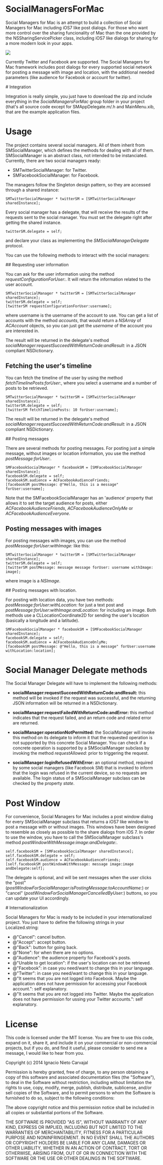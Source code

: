 SocialManagersForMac
====================

Social Managers for Mac is an attempt to build a collection of Social Managers for Mac including iOS7 like post dialogs. For those who want more control over the sharing funcionality of Mac than the one provided by the NSSharingServicePicker class, including iOS7 like dialogs for sharing for a more modern look in your apps.

![](http://digitalleaves.com/blog/wp-content/uploads/2014/03/socialManagersForMac.jpg)

Currently Twitter and Facebook are supported. The Social Managers for Mac framework includes post dialogs for every supported social network for posting a message with image and location, with the additional needed parameters (like audience for Facebook or account for twitter). 

# Integration

Integration is really simple, you just have to download the zip and include everything in the *SocialManagersForMac* group folder in your project (that's all source code except for SMAppDelegate.m/.h and MainMenu.xib, that are the example application files.

# Usage

The project contains several social managers. All of them inherit from SMSocialManager, which defines the methods for dealing with all of them. SMSocialManager is an abstract class, not intended to be instanciated. Currently, there are two social managers ready:

* SMTwitterSocialManager: for Twitter.
* SMFacebookSocialManager: for Facebook.

The managers follow the Singleton design pattern, so they are accessed through a shared instance:

```
SMTwitterSocialManager * twitterSM = [SMTwitterSocialManager sharedInstance];
```

Every social manager has a delegate, that will receive the results of the requests sent to the social manager. You must set the delegate right after getting the shared instance.

```
twitterSM.delegate = self;
```

and declare your class as implementing the *SMSocialManagerDelegate* protocol.

You can use the following methods to interact with the social managers:

## Requesting user information

You can ask for the user information using the method *requestConfigurationForUser:*. It will return the information related to the user account.

```
SMTwitterSocialManager * twitterSM = [SMTwitterSocialManager sharedInstance];
twitterSM.delegate = self;
[twitterSM requestConfigurationForUser:username];
```

where username is the username of the account to use. You can get a list of accounts with the method *accounts*, that would return a *NSArray* of *ACAccount* objects, so you can just get the *username* of the account you are interested in.

The result will be returned in the delegate's method *socialManager:requestSucceedWithReturnCode:andResult:* in a JSON compliant NSDictionary.

## Fetching the user's timeline

You can fetch the timeline of the user by using the method *fetchTimelinePosts:forUser:*, where you select a username and a number of posts to be retrieved.

```
SMTwitterSocialManager * twitterSM = [SMTwitterSocialManager sharedInstance];
twitterSM.delegate = self;
[twitterSM fetchTimelinePosts: 10 forUser:username];
```

The result will be returned in the delegate's method *socialManager:requestSucceedWithReturnCode:andResult:* in a JSON compliant NSDictionary.

## Posting messages

There are several methods for posting messages. For posting just a simple message, without images or location information, you use the method *postMessage:forUser:*.

```
SMFacebookSocialManager * facebookSM = [SMFacebookSocialManager sharedInstance];
facebookSM.delegate = self;
facebookSM.audience = ACFacebookAudienceFriends;
[facebookSM postMessage: @"Hello, this is a message" forUser:username];
```

Note that the SMFacebookSocialManager has an 'audience' property that allows it to set the target audience for posts, either *ACFacebookAudienceFriends*, *ACFacebookAudienceOnlyMe* or *ACFacebookAudienceEveryone*.

## Posting messages with images

For posting messages with images, you can use the method *postMessage:forUser:withImage:* like this:

```
SMTwitterSocialManager * twitterSM = [SMTwitterSocialManager sharedInstance];
twitterSM.delegate = self;
[twitterSM postMessage: message message forUser: username withImage: image];
```

where image is a *NSImage*.

## Posting messages with location.

For posting with location data, you have two methods: *postMessage:forUser:withLocation:* for just a text post and *postMessage:forUser:withImage:andLocation:* for including an image. Both methods use a CLLocationCoordinate2D for sending the user's location (basically a longitude and a latitude).

```
SMFacebookSocialManager * facebookSM = [SMFacebookSocialManager sharedInstance];
facebookSM.delegate = self;
facebookSM.audience = ACFacebookAudienceOnlyMe;
[facebookSM postMessage: @"Hello, this is a message" forUser:username withLocation:location];
```

# Social Manager Delegate methods

The Social Manager Delegate will have to implement the following methods:

* **socialManager:requestSucceedWithReturnCode:andResult:** this method will be invoked if the request was successful, and the returning JSON information will be returned in a NSDictionary.


* **socialManager:requestFailedWithReturnCode:andError:** this method indicates that the request failed, and an return code and related error are returned.

* **socialManager:operationNotPermitted:** the SocialManager will invoke this method on its delegate to inform it that the requested operation is not supported by this concrete Social Manager. You can check if a concrete operation is supported by a SMSocialManager subclass by invoking the method *requestAllowed:* prior to triggering the request.

* **socialManager:loginRefusedWithError:** an optional method, required by some social managers (like Facebook SM) that is invoked to inform that the login was refused in the current device, so no requests are available. The login status of a SMSocialManager subclass can be checked by the property *state*.


# Post Window

For convenience, Social Managers for Mac includes a post window dialog for every SMSocialManager subclass that returns a iOS7 like window to post a message with or without images. This windows have been designed to resemble as closely as possible to the share dialogs from iOS 7. In order to use the window, you have to call the SMSocialManager subclass's method *postWindowWithMessage:image:andDelegate:*.

```
self.facebookSM = [SMFacebookSocialManager sharedInstance];
self.facebookSM.delegate = self;
self.facebookSM.audience = ACFacebookAudienceFriends;
[self.facebookSM postWindowWithMessage: message image:image andDelegate:self];
```

The delegate is optional, and will be sent messages when the user clicks the "post" (*postWindowForSocialManager:isPostingMessage:toAccountName:*) or "cancel" (*postWindowForSocialManagerCancelledByUser:*) buttons, so you can update your UI accordingly.

# Internationalization

Social Managers for Mac is ready to be included in your internationalized project. You just have to define the following strings in your Localized.string:

* @"Cancel": cancel button.
* @"Accept": accept button.
* @"Back": button for going back.
* @"None": for when there are no options.
* @"Audience": the audience property for Facebook's posts.
* @"Unable to get location": if the user's location can not be retrieved.
* @"Facebook": in case you need/want to change this in your language.
* @"Twitter": in case you need/want to change this in your language.
* @"It seems that you are not logged into Facebook. Maybe the application does not have permission for accessing your Facebook account.": self explanatory.
* @"It seems that you are not logged into Twitter. Maybe the application does not have permission for ussing your Twitter accounts.": self explanatory.
 
# License

This code is licensed under the MIT license. You are free to use this code, expand on it, share it, and include it on your commercial or non-commercial projects, but if you do, and find it useful, please consider to send me a message, I would like to hear from you.

Copyright (c) 2014 Ignacio Nieto Carvajal

Permission is hereby granted, free of charge, to any person obtaining a copy
of this software and associated documentation files (the "Software"), to deal
in the Software without restriction, including without limitation the rights
to use, copy, modify, merge, publish, distribute, sublicense, and/or sell
copies of the Software, and to permit persons to whom the Software is
furnished to do so, subject to the following conditions:

The above copyright notice and this permission notice shall be included in
all copies or substantial portions of the Software.

THE SOFTWARE IS PROVIDED "AS IS", WITHOUT WARRANTY OF ANY KIND, EXPRESS OR
IMPLIED, INCLUDING BUT NOT LIMITED TO THE WARRANTIES OF MERCHANTABILITY,
FITNESS FOR A PARTICULAR PURPOSE AND NONINFRINGEMENT. IN NO EVENT SHALL THE
AUTHORS OR COPYRIGHT HOLDERS BE LIABLE FOR ANY CLAIM, DAMAGES OR OTHER
LIABILITY, WHETHER IN AN ACTION OF CONTRACT, TORT OR OTHERWISE, ARISING FROM,
OUT OF OR IN CONNECTION WITH THE SOFTWARE OR THE USE OR OTHER DEALINGS IN
THE SOFTWARE.
